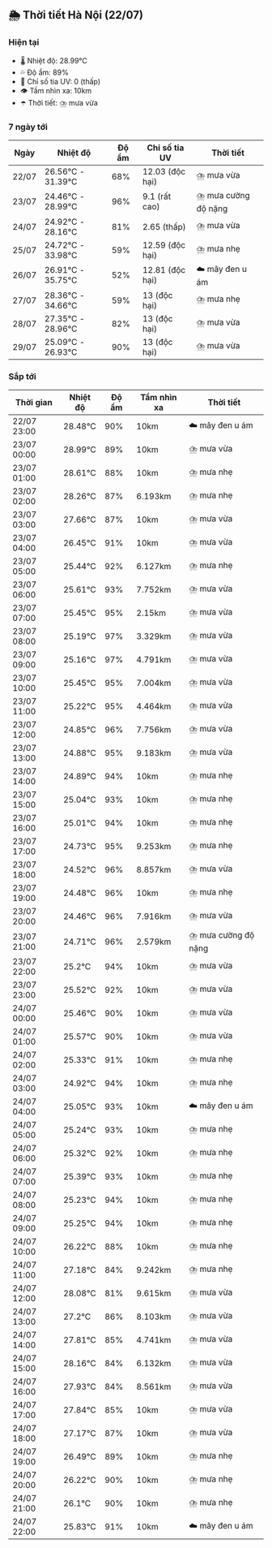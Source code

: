 ## 🌦️ Thời tiết Hà Nội (22/07)

### Hiện tại

- 🌡️ Nhiệt độ: 28.99℃
- 💦 Độ ẩm: 89%
- 🌟 Chỉ số tia UV: 0 (thấp)
- 👁️ Tầm nhìn xa: 10km
- ☂️ Thời tiết: ⛈️ mưa vừa

### 7 ngày tới

| Ngày | Nhiệt độ | Độ ẩm | Chỉ số tia UV | Thời tiết |
| --- | --- | --- | --- | --- |
| 22/07 | 26.56℃ - 31.39℃ | 68% | 12.03 (độc hại) | ⛈️ mưa vừa |
| 23/07 | 24.46℃ - 28.99℃ | 96% | 9.1 (rất cao) | ⛈️ mưa cường độ nặng |
| 24/07 | 24.92℃ - 28.16℃ | 81% | 2.65 (thấp) | ⛈️ mưa vừa |
| 25/07 | 24.72℃ - 33.98℃ | 59% | 12.59 (độc hại) | ⛈️ mưa nhẹ |
| 26/07 | 26.91℃ - 35.75℃ | 52% | 12.81 (độc hại) | ☁️ mây đen u ám |
| 27/07 | 28.36℃ - 34.66℃ | 59% | 13 (độc hại) | ⛈️ mưa nhẹ |
| 28/07 | 27.35℃ - 28.96℃ | 82% | 13 (độc hại) | ⛈️ mưa vừa |
| 29/07 | 25.09℃ - 26.93℃ | 90% | 13 (độc hại) | ⛈️ mưa vừa |

### Sắp tới

| Thời gian | Nhiệt độ | Độ ẩm | Tầm nhìn xa | Thời tiết |
| --- | --- | --- | --- | --- |
| 22/07 23:00 | 28.48℃ | 90% | 10km | ☁️ mây đen u ám |
| 23/07 00:00 | 28.99℃ | 89% | 10km | ⛈️ mưa vừa |
| 23/07 01:00 | 28.61℃ | 88% | 10km | ⛈️ mưa nhẹ |
| 23/07 02:00 | 28.26℃ | 87% | 6.193km | ⛈️ mưa nhẹ |
| 23/07 03:00 | 27.66℃ | 87% | 10km | ⛈️ mưa vừa |
| 23/07 04:00 | 26.45℃ | 91% | 10km | ⛈️ mưa vừa |
| 23/07 05:00 | 25.44℃ | 92% | 6.127km | ⛈️ mưa nhẹ |
| 23/07 06:00 | 25.61℃ | 93% | 7.752km | ⛈️ mưa vừa |
| 23/07 07:00 | 25.45℃ | 95% | 2.15km | ⛈️ mưa vừa |
| 23/07 08:00 | 25.19℃ | 97% | 3.329km | ⛈️ mưa vừa |
| 23/07 09:00 | 25.16℃ | 97% | 4.791km | ⛈️ mưa vừa |
| 23/07 10:00 | 25.45℃ | 95% | 7.004km | ⛈️ mưa vừa |
| 23/07 11:00 | 25.22℃ | 95% | 4.464km | ⛈️ mưa vừa |
| 23/07 12:00 | 24.85℃ | 96% | 7.756km | ⛈️ mưa vừa |
| 23/07 13:00 | 24.88℃ | 95% | 9.183km | ⛈️ mưa vừa |
| 23/07 14:00 | 24.89℃ | 94% | 10km | ⛈️ mưa nhẹ |
| 23/07 15:00 | 25.04℃ | 93% | 10km | ⛈️ mưa nhẹ |
| 23/07 16:00 | 25.01℃ | 94% | 10km | ⛈️ mưa nhẹ |
| 23/07 17:00 | 24.73℃ | 95% | 9.253km | ⛈️ mưa nhẹ |
| 23/07 18:00 | 24.52℃ | 96% | 8.857km | ⛈️ mưa vừa |
| 23/07 19:00 | 24.48℃ | 96% | 10km | ⛈️ mưa nhẹ |
| 23/07 20:00 | 24.46℃ | 96% | 7.916km | ⛈️ mưa vừa |
| 23/07 21:00 | 24.71℃ | 96% | 2.579km | ⛈️ mưa cường độ nặng |
| 23/07 22:00 | 25.2℃ | 94% | 10km | ⛈️ mưa vừa |
| 23/07 23:00 | 25.52℃ | 92% | 10km | ⛈️ mưa vừa |
| 24/07 00:00 | 25.46℃ | 90% | 10km | ⛈️ mưa vừa |
| 24/07 01:00 | 25.57℃ | 90% | 10km | ⛈️ mưa vừa |
| 24/07 02:00 | 25.33℃ | 91% | 10km | ⛈️ mưa nhẹ |
| 24/07 03:00 | 24.92℃ | 94% | 10km | ⛈️ mưa nhẹ |
| 24/07 04:00 | 25.05℃ | 93% | 10km | ☁️ mây đen u ám |
| 24/07 05:00 | 25.24℃ | 93% | 10km | ⛈️ mưa nhẹ |
| 24/07 06:00 | 25.32℃ | 92% | 10km | ⛈️ mưa nhẹ |
| 24/07 07:00 | 25.39℃ | 93% | 10km | ⛈️ mưa nhẹ |
| 24/07 08:00 | 25.23℃ | 94% | 10km | ⛈️ mưa nhẹ |
| 24/07 09:00 | 25.25℃ | 94% | 10km | ⛈️ mưa nhẹ |
| 24/07 10:00 | 26.22℃ | 88% | 10km | ⛈️ mưa nhẹ |
| 24/07 11:00 | 27.18℃ | 84% | 9.242km | ⛈️ mưa nhẹ |
| 24/07 12:00 | 28.08℃ | 81% | 9.615km | ⛈️ mưa vừa |
| 24/07 13:00 | 27.2℃ | 86% | 8.103km | ⛈️ mưa vừa |
| 24/07 14:00 | 27.81℃ | 85% | 4.741km | ⛈️ mưa vừa |
| 24/07 15:00 | 28.16℃ | 84% | 6.132km | ⛈️ mưa vừa |
| 24/07 16:00 | 27.93℃ | 84% | 8.561km | ⛈️ mưa vừa |
| 24/07 17:00 | 27.84℃ | 85% | 10km | ⛈️ mưa vừa |
| 24/07 18:00 | 27.17℃ | 87% | 10km | ⛈️ mưa vừa |
| 24/07 19:00 | 26.49℃ | 89% | 10km | ⛈️ mưa nhẹ |
| 24/07 20:00 | 26.22℃ | 90% | 10km | ⛈️ mưa nhẹ |
| 24/07 21:00 | 26.1℃ | 90% | 10km | ⛈️ mưa nhẹ |
| 24/07 22:00 | 25.83℃ | 91% | 10km | ☁️ mây đen u ám |
